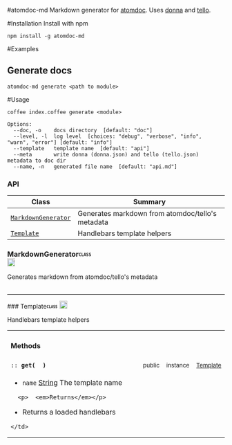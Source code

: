#atomdoc-md
Markdown generator for [atomdoc](https://github.com/atom/atomdoc).
Uses [donna]() and [tello]().

#Installation
Install with npm
```
npm install -g atomdoc-md
```

#Examples
## Generate docs
```
atomdoc-md generate <path to module>
```

#Usage

```
coffee index.coffee generate <module>

Options:
  --doc, -o    docs directory  [default: "doc"]
  --level, -l  log level  [choices: "debug", "verbose", "info", "warn", "error"] [default: "info"]
  --template   template name  [default: "api"]
  --meta       write donna (donna.json) and tello (tello.json) metadata to doc dir
  --name, -n   generated file name  [default: "api.md"]
```

### <a name='classes'>API</a>

Class |  Summary
------| ------------
<code>[MarkdownGenerator](#class-MarkdownGenerator)</code> | Generates markdown from atomdoc/tello's metadata
<code>[Template](#class-Template)</code> | Handlebars template helpers


### <a name="class-MarkdownGenerator">MarkdownGenerator</a><b><sub><sup><code>CLASS </code></sup></sub></b><a href="#classes"><img src="https://rawgit.com/venkatperi/atomdoc-md/master/assets/octicons/arrow-up.svg" alt="Back to Class List" height= "18px"></a>

<p>Generates markdown from atomdoc/tello&#39;s metadata</p>


<table width="100%">
</table>

<hr/>
### <a name="class-Template">Template</a><b><sub><sup><code>CLASS </code></sup></sub></b><a href="#classes"><img src="https://rawgit.com/venkatperi/atomdoc-md/master/assets/octicons/arrow-up.svg" alt="Back to Class List" height= "18px"></a>

<p>Handlebars template helpers</p>


<table width="100%">
  <tr>
    <td colspan="4"><h4>Methods</h4></td>
  </tr>
  
  <tr>
    <td><code>:: <b>get(</b>  <b>)</b></code></td>
    <td width="8%" align="center"><sub>public</sub></td>
    <td width="8%" align="center"><sub>instance</sub></td>
    <td width="8%" align="center"><sub><a href="#class-Template">Template</a></sub></td>
  </tr>
  <tr>
    <td colspan="4">
      <ul>
  <li><code>name</code> <a href="https://developer.mozilla.org/en-US/docs/Web/JavaScript/Reference/Global_Objects/String">String</a> The template name</li>
  </ul>
  
      
      <p>  <em>Returns</em></p>
  <ul>
  <li>Returns a loaded handlebars</li>
  </ul>
  
    </td>
  </tr>
  
</table>



